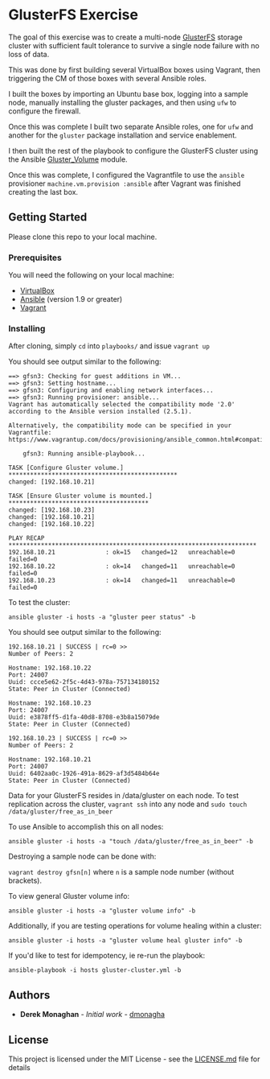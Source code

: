 # GlusterFS Exercise

The goal of this exercise was to create a multi-node [GlusterFS](https://docs.gluster.org/en/latest/) storage cluster with sufficient fault tolerance to survive a single node failure with no loss of data.

This was done by first building several VirtualBox boxes using Vagrant, then triggering the CM of those boxes with several Ansible roles. 

I built the boxes by importing an Ubuntu base box, logging into a sample node, manually installing the gluster packages, and then using `ufw` to configure the firewall. 

Once this was complete I built two separate Ansible roles, one for `ufw` and another for the `gluster` package installation and service enablement.

I then built the rest of the playbook to configure the GlusterFS cluster using the Ansible [Gluster_Volume](http://docs.ansible.com/ansible/latest/modules/gluster_volume_module.html) module.

Once this was complete, I configured the Vagrantfile to use the `ansible` provisioner `machine.vm.provision :ansible` after Vagrant was finished creating the last box.

## Getting Started

Please clone this repo to your local machine.

### Prerequisites

You will need the following on your local machine:
* [VirtualBox](https://www.virtualbox.org)
* [Ansible](https://www.ansible.com) (version 1.9 or greater)
* [Vagrant](https://vagrantup.com)


### Installing

After cloning, simply `cd` into `playbooks/` and issue `vagrant up` 

You should see output similar to the following:

```
==> gfsn3: Checking for guest additions in VM...
==> gfsn3: Setting hostname...
==> gfsn3: Configuring and enabling network interfaces...
==> gfsn3: Running provisioner: ansible...
Vagrant has automatically selected the compatibility mode '2.0'
according to the Ansible version installed (2.5.1).

Alternatively, the compatibility mode can be specified in your Vagrantfile:
https://www.vagrantup.com/docs/provisioning/ansible_common.html#compatibility_mode

    gfsn3: Running ansible-playbook...

TASK [Configure Gluster volume.] ***********************************************
changed: [192.168.10.21]

TASK [Ensure Gluster volume is mounted.] ***************************************
changed: [192.168.10.23]
changed: [192.168.10.21]
changed: [192.168.10.22]

PLAY RECAP *********************************************************************
192.168.10.21              : ok=15   changed=12   unreachable=0    failed=0
192.168.10.22              : ok=14   changed=11   unreachable=0    failed=0
192.168.10.23              : ok=14   changed=11   unreachable=0    failed=0
```
To test the cluster:

`ansible gluster -i hosts -a "gluster peer status" -b`

You should see output similar to the following:

```
192.168.10.21 | SUCCESS | rc=0 >>
Number of Peers: 2

Hostname: 192.168.10.22
Port: 24007
Uuid: ccce5e62-2f5c-4d43-978a-757134180152
State: Peer in Cluster (Connected)

Hostname: 192.168.10.23
Port: 24007
Uuid: e3878ff5-d1fa-40d8-8708-e3b8a15079de
State: Peer in Cluster (Connected)

192.168.10.23 | SUCCESS | rc=0 >>
Number of Peers: 2

Hostname: 192.168.10.21
Port: 24007
Uuid: 6402aa0c-1926-491a-8629-af3d5484b64e
State: Peer in Cluster (Connected)
```

Data for your GlusterFS resides in /data/gluster on each node. 
To test replication across the cluster, `vagrant ssh` into any node and 
 `sudo touch /data/gluster/free_as_in_beer`
 
 To use Ansible to accomplish this on all nodes:

 `ansible gluster -i hosts -a "touch /data/gluster/free_as_in_beer" -b`

 Destroying a sample node can be done with:

`vagrant destroy gfsn[n]` where `n` is a sample node number (without brackets).

To view general Gluster volume info:

`ansible gluster -i hosts -a "gluster volume info" -b`

Additionally, if you are testing operations for volume healing within a cluster:

`ansible gluster -i hosts -a "gluster volume heal gluster info" -b`

If you'd like to test for idempotency, ie re-run the playbook:

`ansible-playbook -i hosts gluster-cluster.yml -b`

## Authors

* **Derek Monaghan** - *Initial work* - [dmonagha](https://github.com/dmonagha)

## License

This project is licensed under the MIT License - see the [LICENSE.md](LICENSE.md) file for details